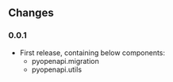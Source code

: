 ## Changes

### 0.0.1

- First release, containing below components:
  - pyopenapi.migration
  - pyopenapi.utils

